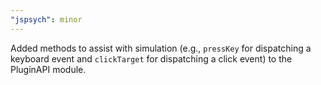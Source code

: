 ```yaml
---
"jspsych": minor
---
```


Added methods to assist with simulation (e.g., `pressKey` for dispatching a keyboard event and `clickTarget` for dispatching a click event) to the PluginAPI module.
